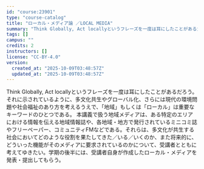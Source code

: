 ```yaml
---
id: "course:23901"
type: "course-catalog"
title: "ローカル・メディア論 ／LOCAL MEDIA"
summary: "Think Globally, Act locallyというフレーズを一度は耳にしたことがあるだろう。それに示されているように、多文化共生やグローバル化、さらには現代の環境問題や社会福祉のあり方を考えるうえで、「地域」もしくは「ローカル」は…"
tags: []
campus: ""
credits: 2
instructors: []
license: "CC-BY-4.0"
version:
  created_at: "2025-10-09T03:48:57Z"
  updated_at: "2025-10-09T03:48:57Z"
---
```

Think Globally, Act locallyというフレーズを一度は耳にしたことがあるだろう。それに示されているように、多文化共生やグローバル化、さらには現代の環境問題や社会福祉のあり方を考えるうえで、「地域」もしくは「ローカル」は重要なキーワードのひとつである。 本講義で扱う地域メディアは、ある特定のエリアにおける情報を伝える地域情報誌や、各地域・地方で発行されているミニコミ誌やフリーペーパー、コミュニティFMなどである。それらは、多文化が共生する社会においてどのような役割を果たしてきた／いる／いくのか、また将来的に、どういった機能がそのメディアに要求されているのかについて、受講者とともに考えてゆきたい。学期の後半には、受講者自身が作成したローカル・メディアを発表・提出してもらう。
